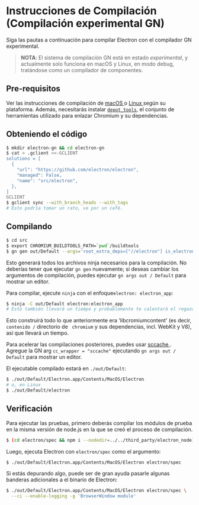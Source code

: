 # Instrucciones de Compilación (Compilación experimental GN)

Siga las pautas a continuación para compilar Electron con el compilador GN experimental.

> **NOTA**: El sistema de compilación GN está en estado *experimental*, y actualmente solo funciona en macOS y Linux, en modo debug, tratándose como un compilador de componentes.

## Pre-requisitos

Ver las instrucciones de compilación de [ macOS ](build-instructions-osx.md#prerequisites) o [ Linux ](build-instructions-linux.md#prerequisites) según su plataforma. Además, necesitarás instalar [` depot_tools `](http://commondatastorage.googleapis.com/chrome-infra-docs/flat/depot_tools/docs/html/depot_tools_tutorial.html#_setting_up), el conjunto de herramientas utilizado para enlazar Chromium y su dependencias.

## Obteniendo el código

```sh
$ mkdir electron-gn && cd electron-gn
$ cat > .gclient <<-GCLIENT
solutions = [
  {
    "url": "https://github.com/electron/electron",
    "managed": False,
    "name": "src/electron",
  },
]
GCLIENT
$ gclient sync --with_branch_heads --with_tags
# Esto podría tomar un rato, ve por un café.
```

## Compilando

```sh
$ cd src
$ export CHROMIUM_BUILDTOOLS_PATH=`pwd`/buildtools
$ gn gen out/Default --args='root_extra_deps=["//electron"] is_electron_build=true is_component_build=true use_jumbo_build=true v8_promise_internal_field_count=1 v8_typed_array_max_size_in_heap=0'
```

Esto generará todos los archivos ninja necesarios para la compilación. No deberías tener que ejecutar ` gn gen ` nuevamente; si deseas cambiar los argumentos de compilación, puedes ejecutar ` gn
args out / Default ` para mostrar un editor.

Para compilar, ejecute ` ninja ` con el enfoque` electron: electron_app `:

```sh
$ ninja -C out/Default electron:electron_app
# Esto también llevará un tiempo y probablemente te calentará el regazo.
```

Esto construirá todo lo que anteriormente era 'libcromiumcontent' (es decir, ` contenido / ` directorio de ` chromium` y sus dependencias, incl. WebKit y V8), así que llevará un tiempo.

Para acelerar las compilaciones posteriores, puedes usar [ sccache ](https://github.com/mozilla/sccache). Agregue la GN arg ` cc_wrapper = "sccache" ` ejecutando ` gn args out / Default ` para mostrar un editor.

El ejecutable compilado estará en `./out/Default`:

```sh
$ ./out/Default/Electron.app/Contents/MacOS/Electron
# o, en Linux
$ ./out/Default/electron
```

## Verificación

Para ejecutar las pruebas, primero deberás compilar los módulos de prueba en la misma versión de node.js en la que se creó el proceso de compilación.

```sh
$ (cd electron/spec && npm i --nodedir=../../third_party/electron_node)
```

Luego, ejecuta Electron con `electron/spec` como el argumento:

```sh
$ ./out/Default/Electron.app/Contents/MacOS/Electron electron/spec
```

Si estás depurando algo, puede ser de gran ayuda pasarle algunas banderas adicionales a el binario de Electron:

```sh
$ ./out/Default/Electron.app/Contents/MacOS/Electron electron/spec \
  --ci --enable-logging -g 'BrowserWindow module'
```